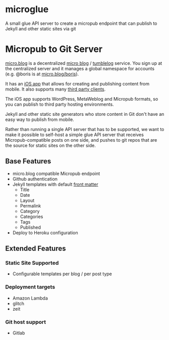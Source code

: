 # microglue

A small glue API server to create a micropub endpoint that can publish to Jekyll and other static sites via git

# Micropub to Git Server

[micro.blog](http://micro.blog) is a decentralized [micro blog](https://en.wikipedia.org/wiki/Microblogging) / [tumblelog](https://kottke.org/05/10/tumblelogs)  service. You sign up at the centralized server and it manages a global namespace for accounts (e.g. @boris is at [micro.blog/boris](http://micro.blog/boris)).

It has an [iOS app](https://itunes.apple.com/us/app/micro-blog/id1253201335) that allows for creating and publishing content from mobile. It also supports many [third party clients](http://help.micro.blog/2017/micropub-clients/).

The iOS app supports WordPress, MetaWeblog and Micropub formats, so you can publish to third party hosting environments.

Jekyll and other static site generators who store content in Git don't have an easy way to publish from mobile.

Rather than running a single API server that has to be supported, we want to make it possible to self-host a simple glue API server that receives Micropub-compatible posts on one side, and pushes to git repos that are the source for static sites on the other side.

## Base Features

* micro.blog compatible Micropub endpoint
* Github authentication
* Jekyll templates with default [front matter](https://jekyllrb.com/docs/frontmatter/)
    * Title
    * Date
    * Layout
    * Permalink
    * Category
    * Categories
    * Tags
    * Published
* Deploy to Heroku configuration

## Extended Features

### Static Site Supported
* Configurable templates per blog / per post type

### Deployment targets
* Amazon Lambda
* glitch
* zeit

### Git host support
* Gitlab
